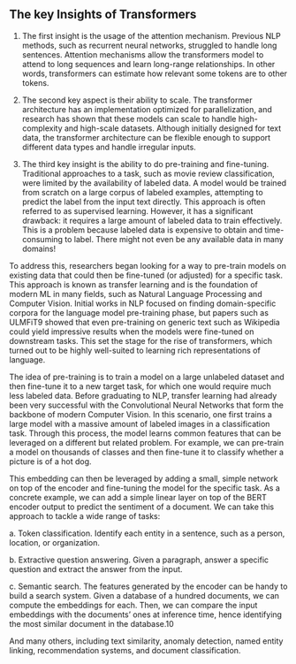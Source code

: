 ## The key Insights of Transformers

1. The first insight is the usage of the attention mechanism. Previous NLP methods, such as recurrent neural networks, struggled to handle long sentences. Attention mechanisms allow the transformers model to attend to long sequences and learn long-range relationships. In other words, transformers can estimate how relevant some tokens are to other tokens.

2. The second key aspect is their ability to scale. The transformer architecture has an implementation optimized for parallelization, and research has shown that these models can scale to handle high-complexity and high-scale datasets. Although initially designed for text data, the transformer architecture can be flexible enough to support different data types and handle irregular inputs.

3. The third key insight is the ability to do pre-training and fine-tuning. Traditional approaches to a task, such as movie review classification, were limited by the availability of labeled data. A model would be trained from scratch on a large corpus of labeled examples, attempting to predict the label from the input text directly. This approach is often referred to as supervised learning. However, it has a significant drawback: it requires a large amount of labeled data to train effectively. This is a problem because labeled data is expensive to obtain and time-consuming to label. There might not even be any available data in many domains!

To address this, researchers began looking for a way to pre-train models on existing data that could then be fine-tuned (or adjusted) for a specific task. This approach is known as transfer learning and is the foundation of modern ML in many fields, such as Natural Language Processing and Computer Vision. Initial works in NLP focused on finding domain-specific corpora for the language model pre-training phase, but papers such as ULMFiT9 showed that even pre-training on generic text such as Wikipedia could yield impressive results when the models were fine-tuned on downstream tasks. This set the stage for the rise of transformers, which turned out to be highly well-suited to learning rich representations of language.

The idea of pre-training is to train a model on a large unlabeled dataset and then fine-tune it to a new target task, for which one would require much less labeled data. Before graduating to NLP, transfer learning had already been very successful with the Convolutional Neural Networks that form the backbone of modern Computer Vision. In this scenario, one first trains a large model with a massive amount of labeled images in a classification task. Through this process, the model learns common features that can be leveraged on a different but related problem. For example, we can pre-train a model on thousands of classes and then fine-tune it to classify whether a picture is of a hot dog.


This embedding can then be leveraged by adding a small, simple network on top of the encoder and fine-tuning the model for the specific task. As a concrete example, we can add a simple linear layer on top of the BERT encoder output to predict the sentiment of a document. We can take this approach to tackle a wide range of tasks:

a. Token classification. Identify each entity in a sentence, such as a person, location, or organization.

b. Extractive question answering. Given a paragraph, answer a specific question and extract the answer from the input.

c. Semantic search. The features generated by the encoder can be handy to build a search system. Given a database of a hundred documents, we can compute the embeddings for each. Then, we can compare the input embeddings with the documents’ ones at inference time, hence identifying the most similar document in the database.10

And many others, including text similarity, anomaly detection, named entity linking, recommendation systems, and document classification.
